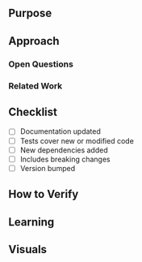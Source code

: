 ## Purpose
<!--
  Why are you making this change?  Provide the reviewer and future readers the cause that gave rise to this pull request. Include enough detail for a developer from another team to reconstruct the necessary context merely by reading this section.

  If you have a Rally ticket, include a link to it here.
 -->

## Approach
<!--
  How does this change fulfill the purpose? It's best to talk high-level strategy and avoid restating the commit history. The goal is not only to explain what you did, but help other developers work with your solution in the future.
-->

### Open Questions
<!-- OPTIONAL
  - [ ] Use GitHub checklists to prompt discussion around questions you may have with your approach. When solved, check the box and explain the answer.
-->

### Related Work
<!-- OPTIONAL
   If this is part of a larger effort, include links to related PRs here.  When applicable, specify the merge order.
-->

## Checklist
<!--
  This serves as gentle reminder for common tasks. Confirm these are done and check all that apply.
-->
- [ ] Documentation updated
- [ ] Tests cover new or modified code
- [ ] New dependencies added
- [ ] Includes breaking changes
- [ ] Version bumped

## How to Verify
<!--
  Provide the steps necessary for others to observe this change works as intended.
-->

## Learning
<!-- OPTIONAL
  Crafting a solution sometimes requires a lot of research. Don't let all that hard work go to waste! Use this opportunity to share what you learned. Add links to blog posts, patterns, libraries, and other resources used to solve this problem.
-->

## Visuals
<!-- OPTIONAL
  Show results both before and after this change.  Visuals don't have to be limited to user interfaces.  When modifying a service, plugin, or PDK, this could be a screenshot of a request/response, trace, metric, log, or test that illustrates the change.
-->
